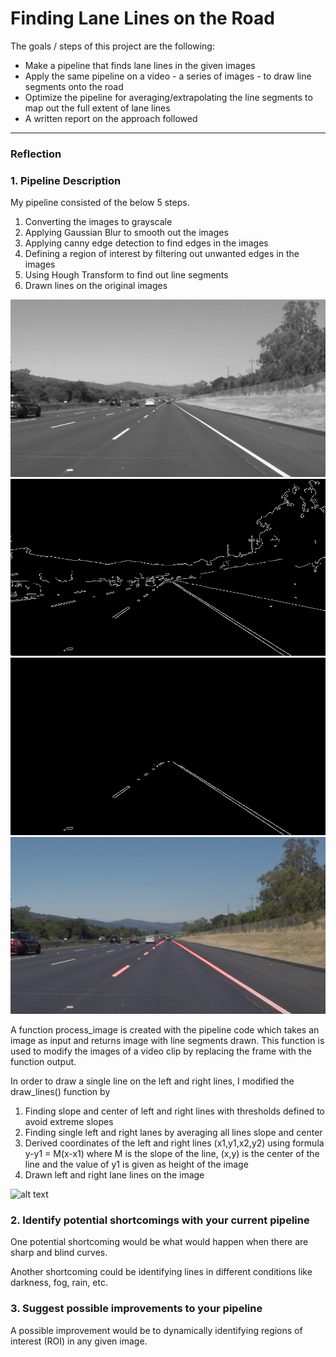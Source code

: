 # **Finding Lane Lines on the Road** 

The goals / steps of this project are the following:
* Make a pipeline that finds lane lines in the given images
* Apply the same pipeline on a video - a series of images - to draw line segments onto the road
* Optimize the pipeline for averaging/extrapolating the line segments to map out the full extent of lane lines
* A written report on the approach followed

---

[//]: # (Image References)

[image1]: ./test_images_output/grayscale/output_solidWhiteCurve.jpg "Grayscale"
[image2]: ./test_images_output/canny_edges/output_solidWhiteRight.jpg "Canny Edges"
[image3]: ./test_images_output/masked_edges/output_solidWhiteRight.jpg "Masked Edges"
[image4]: ./test_images_output/images_line_segments/output_solidWhiteRight.jpg "Line Segments"
[image5]: ./examples/line-segments-example.jpg
[image6]: ./examples/laneLines_thirdPass.jpg

### Reflection

### 1. Pipeline Description

My pipeline consisted of the below 5 steps. 
1. Converting the images to grayscale
2. Applying Gaussian Blur to smooth out the images
3. Applying canny edge detection to find edges in the images
4. Defining a region of interest by filtering out unwanted edges in the images
5. Using Hough Transform to find out line segments
6. Drawn lines on the original images

![alt text][image1] ![alt text][image2] ![alt text][image3] ![alt text][image4]

A function process_image is created with the pipeline code which takes an image as input and returns image with line segments drawn. This function is used to modify the images of a video clip by replacing the frame with the function output.

In order to draw a single line on the left and right lines, I modified the draw_lines() function by
1. Finding slope and center of left and right lines with thresholds defined to avoid extreme slopes
2. Finding single left and right lanes by averaging all lines slope and center
3. Derived coordinates of the left and right lines (x1,y1,x2,y2) using formula y-y1 = M(x-x1) where M is the slope of the line, (x,y) is the center of the line and the value of y1 is given as height of the image
4. Drawn left and right lane lines on the image

![alt text][image6]


### 2. Identify potential shortcomings with your current pipeline


One potential shortcoming would be what would happen when there are sharp and blind curves.

Another shortcoming could be identifying lines in different conditions like darkness, fog, rain, etc.


### 3. Suggest possible improvements to your pipeline

A possible improvement would be to dynamically identifying regions of interest (ROI) in any given image.
